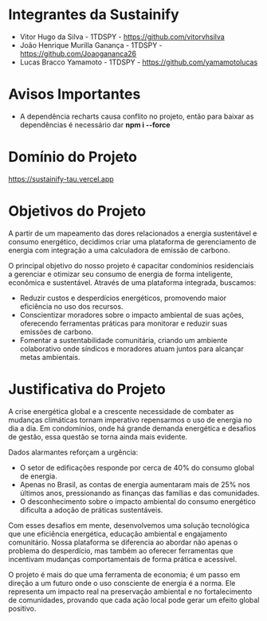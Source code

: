 # Integrantes da Sustainify 

* Vitor Hugo da Silva - 1TDSPY - https://github.com/vitorvhsilva
* João Henrique Murilla Ganança - 1TDSPY - https://github.com/Joaogananca26
* Lucas Bracco Yamamoto - 1TDSPY - https://github.com/yamamotolucas

# Avisos Importantes

* A dependência recharts causa conflito no projeto, então para baixar as dependências é necessário dar **npm i --force**

# Domínio do Projeto

https://sustainify-tau.vercel.app

# Objetivos do Projeto

A partir de um mapeamento das dores relacionados a energia sustentável e consumo energético, decidimos criar uma plataforma de gerenciamento de energia com integração a uma calculadora de emissão de carbono. 

O principal objetivo do nosso projeto é capacitar condomínios residenciais a gerenciar e otimizar seu consumo de energia de forma inteligente, econômica e sustentável. Através de uma plataforma integrada, buscamos:
* Reduzir custos e desperdícios energéticos, promovendo maior eficiência no uso dos recursos.
* Conscientizar moradores sobre o impacto ambiental de suas ações, oferecendo ferramentas práticas para monitorar e reduzir suas emissões de carbono.
* Fomentar a sustentabilidade comunitária, criando um ambiente colaborativo onde síndicos e moradores atuam juntos para alcançar metas ambientais.

# Justificativa do Projeto

A crise energética global e a crescente necessidade de combater as mudanças climáticas tornam imperativo repensarmos o uso de energia no dia a dia. Em condomínios, onde há grande demanda energética e desafios de gestão, essa questão se torna ainda mais evidente.

Dados alarmantes reforçam a urgência:
* O setor de edificações responde por cerca de 40% do consumo global de energia.
* Apenas no Brasil, as contas de energia aumentaram mais de 25% nos últimos anos, pressionando as finanças das famílias e das comunidades.
* O desconhecimento sobre o impacto ambiental do consumo energético dificulta a adoção de práticas sustentáveis.

Com esses desafios em mente, desenvolvemos uma solução tecnológica que une eficiência energética, educação ambiental e engajamento comunitário. Nossa plataforma se diferencia ao abordar não apenas o problema do desperdício, mas também ao oferecer ferramentas que incentivam mudanças comportamentais de forma prática e acessível.

O projeto é mais do que uma ferramenta de economia; é um passo em direção a um futuro onde o uso consciente de energia é a norma. Ele representa um impacto real na preservação ambiental e no fortalecimento de comunidades, provando que cada ação local pode gerar um efeito global positivo.

